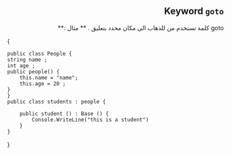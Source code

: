 <div dir = rtl > 

## Keyword `goto`
 goto كلمة تستخدم من للذهاب الى مكان محدد بتعليق  .
** مثال :**

<div dir = ltr > 

{


    public class People { 
    string name ; 
    int age ;
    public people() {
        this.name = "name";
        this.age = 20 ;
    }
    }
    public class students : people {

        public student () : Base () {
            Console.WriteLine("this is a student")
        }
    }
}


</dir>
</dir>